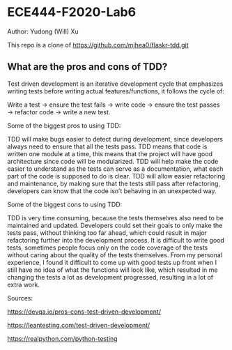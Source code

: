 # ECE444-F2020-Lab6
Author: Yudong (Will) Xu

This repo is a clone of https://github.com/mjhea0/flaskr-tdd.git





## What are the pros and cons of TDD?
Test driven development is an iterative development cycle that emphasizes writing tests before writing actual features/functions, it follows the cycle of: 

Write a test → ensure the test fails → write code → ensure the test passes → refactor code → write a new test.

Some of the biggest pros to using TDD:

TDD will make bugs easier to detect during development, since developers always need to ensure that all the tests pass. TDD means that code is written one module at a time, this means that the project will have good architecture since code will be modularized. TDD will help make the code easier to understand as the tests can serve as a documentation, what each part of the code is supposed to do is clear. TDD will allow easier refactoring and maintenance, by making sure that the tests still pass after refactoring, developers can know that the code isn’t behaving in an unexpected way.

Some of the biggest cons to using TDD:

TDD is very time consuming, because the tests themselves also need to be maintained and updated. Developers could set their goals to only make the tests pass, without thinking too far ahead, which could result in major refactoring further into the development process. It is difficult to write good tests, sometimes people focus only on the code coverage of the tests without caring about the quality of the tests themselves. From my personal experience, I found it difficult to come up with good tests up front when I still have no idea of what the functions will look like, which resulted in me changing the tests a lot as development progressed, resulting in a lot of extra work.

Sources:

https://devqa.io/pros-cons-test-driven-development/ 

https://leantesting.com/test-driven-development/ 

https://realpython.com/python-testing

